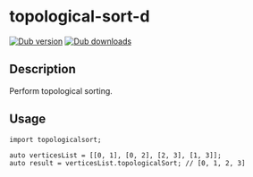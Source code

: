 topological-sort-d
====

[![Dub version](https://img.shields.io/dub/v/topological-sort.svg)](https://code.dlang.org/packages/topological-sort)
[![Dub downloads](https://img.shields.io/dub/dt/topological-sort.svg)](https://code.dlang.org/packages/topological-sort)

## Description

Perform topological sorting.

## Usage

```
import topologicalsort;

auto verticesList = [[0, 1], [0, 2], [2, 3], [1, 3]];
auto result = verticesList.topologicalSort; // [0, 1, 2, 3]
```
